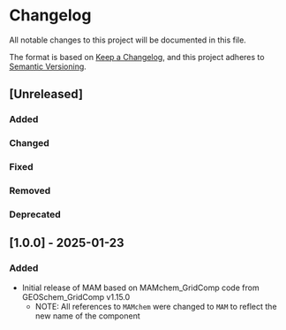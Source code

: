 # Changelog

All notable changes to this project will be documented in this file.

The format is based on [Keep a Changelog](https://keepachangelog.com/en/1.0.0/),
and this project adheres to [Semantic Versioning](https://semver.org/spec/v2.0.0.html).

## [Unreleased]

### Added

### Changed

### Fixed

### Removed

### Deprecated

## [1.0.0] - 2025-01-23

### Added

- Initial release of MAM based on MAMchem_GridComp code from GEOSchem_GridComp v1.15.0
  - NOTE: All references to `MAMchem` were changed to `MAM` to reflect the new name of the component
